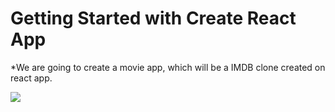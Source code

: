 # Getting Started with Create React App

*We are going to create a movie app, which will be a IMDB clone created on react app.

![](https://github.com/muratavci05/react_movieApp_imdb_clone/blob/e4cadeb25c690aa64d0b283963bbc6617ad1b0ef/src/components/assents/movie.gif)
